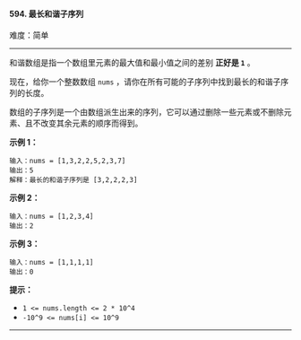 #### 594. 最长和谐子序列

难度：简单

---

和谐数组是指一个数组里元素的最大值和最小值之间的差别  **正好是 `1`**  。

现在，给你一个整数数组 `nums` ，请你在所有可能的子序列中找到最长的和谐子序列的长度。

数组的子序列是一个由数组派生出来的序列，它可以通过删除一些元素或不删除元素、且不改变其余元素的顺序而得到。

**示例 1：**

```
输入：nums = [1,3,2,2,5,2,3,7]
输出：5
解释：最长的和谐子序列是 [3,2,2,2,3]
```

**示例 2：**

```
输入：nums = [1,2,3,4]
输出：2
```

**示例 3：**

```
输入：nums = [1,1,1,1]
输出：0
```

**提示：**

* `1 <= nums.length <= 2 * 10^4`
* `-10^9 <= nums[i] <= 10^9`

---

```Java
```